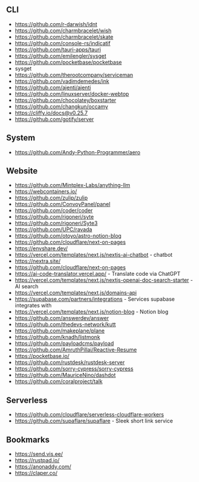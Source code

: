 ## CLI

* https://github.com/r-darwish/idnt
* https://github.com/charmbracelet/wish
* https://github.com/charmbracelet/skate
* https://github.com/console-rs/indicatif
* https://github.com/tauri-apps/tauri
* https://github.com/emilengler/sysget
* https://github.com/pocketbase/pocketbase
* sysget
* https://github.com/therootcompany/serviceman
* https://github.com/vadimdemedes/ink
* https://github.com/ajenti/ajenti
* https://github.com/linuxserver/docker-webtop
* https://github.com/chocolatey/boxstarter
* https://github.com/changkun/occamy
* https://cliffy.io/docs@v0.25.7
* https://github.com/gotify/server

## System

* https://github.com/Andy-Python-Programmer/aero

## Website

* https://github.com/Mintplex-Labs/anything-llm
* https://webcontainers.io/
* https://github.com/zulip/zulip
* https://github.com/ConvoyPanel/panel
* https://github.com/coder/coder
* https://github.com/rigoneri/syte
* https://github.com/rigoneri/Syte3
* https://github.com/UPC/ravada
* https://github.com/otoyo/astro-notion-blog
* https://github.com/cloudflare/next-on-pages
* https://envshare.dev/
* https://vercel.com/templates/next.js/nextjs-ai-chatbot - chatbot
* https://nextra.site/
* https://github.com/cloudflare/next-on-pages
* https://ai-code-translator.vercel.app/ - Translate code via ChatGPT
* https://vercel.com/templates/next.js/nextjs-openai-doc-search-starter - AI search
* https://vercel.com/templates/next.js/domains-api
* https://supabase.com/partners/integrations - Services supabase integrates with
* https://vercel.com/templates/next.js/notion-blog - Notion blog
* https://github.com/answerdev/answer
* https://github.com/thedevs-network/kutt
* https://github.com/makeplane/plane
* https://github.com/knadh/listmonk
* https://github.com/payloadcms/payload
* https://github.com/AmruthPillai/Reactive-Resume
* https://pocketbase.io/
* https://github.com/rustdesk/rustdesk-server
* https://github.com/sorry-cypress/sorry-cypress
* https://github.com/MauriceNino/dashdot
* https://github.com/coralproject/talk

## Serverless

* https://github.com/cloudflare/serverless-cloudflare-workers
* https://github.com/supaflare/supaflare - Sleek short link service

## Bookmarks

* https://send.vis.ee/
* https://rustpad.io/
* https://anonaddy.com/
* https://claper.co/